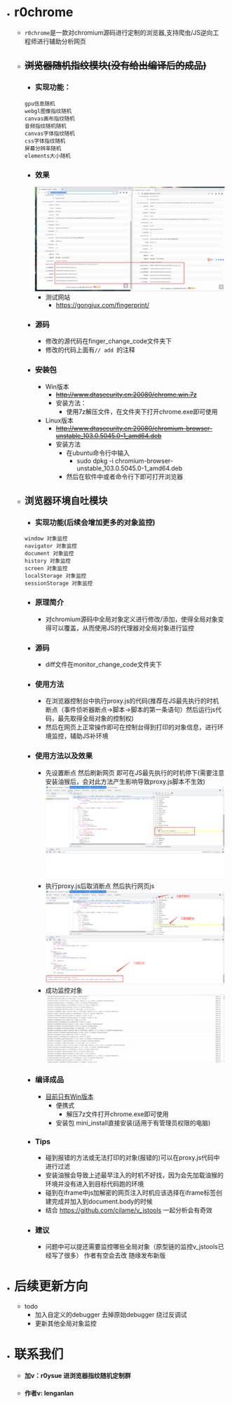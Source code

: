 - # r0chrome
    - `r0chrome`是一款对chromium源码进行定制的浏览器,支持爬虫/JS逆向工程师进行辅助分析网页
    - ## ~~浏览器随机指纹模块(没有给出编译后的成品)~~
        - ### 实现功能：
        ```
        gpu信息随机
        webgl图像指纹随机
        canvas画布指纹随机
        音频指纹随机随机
        canvas字体指纹随机
        css字体指纹随机
        屏幕分辨率随机
        elements大小随机
        ```
        - ### 效果
            ![screenshot](screenshot.png)
            - 测试网站 
                - https://gongjux.com/fingerprint/
        - ### 源码
            - 修改的源代码在finger_change_code文件夹下
            - 修改的代码上面有`// add `的注释
        - ### ~~安装包~~
            - Win版本
                - ~~http://www.dtasecurity.cn:20080/chrome.win.7z~~
                - 安装方法：
                    - 使用7z解压文件，在文件夹下打开chrome.exe即可使用
            - Linux版本
                - ~~http://www.dtasecurity.cn:20080/chromium-browser-unstable_103.0.5045.0-1_amd64.deb~~
                - 安装方法
                    - 在ubuntu命令行中输入 
                        - sudo dpkg -i chromium-browser-unstable_103.0.5045.0-1_amd64.deb
                    - 然后在软件中或者命令行下即可打开浏览器
    - ## 浏览器环境自吐模块
        - ### 实现功能(后续会增加更多的对象监控)
        ```
        window 对象监控
        navigator 对象监控
        document 对象监控
        history 对象监控
        screen 对象监控
        localStorage 对象监控
        sessionStorage 对象监控
        ```
        - ### 原理简介
            - 对chromium源码中全局对象定义进行修改/添加，使得全局对象变得可以覆盖，从而使用JS的代理器对全局对象进行监控
        - ### 源码
            - diff文件在monitor_change_code文件夹下
        - ### 使用方法
            - 在浏览器控制台中执行proxy.js的代码(推荐在JS最先执行的时机断点（事件侦听器断点->脚本->脚本的第一条语句）然后运行js代码，最先取得全局对象的控制权)
            - 然后在网页上正常操作即可在控制台得到打印的对象信息，进行环境监控，辅助JS补环境
        - ### 使用方法以及效果
            - 先设置断点 然后刷新网页 即可在JS最先执行的时机停下(需要注意安装油猴后，会对此方法产生影响导致proxy.js脚本不生效)
            ![screenshot](screenshot1.jpg)
            - 执行proxy.js后取消断点 然后执行网页js
            ![screenshot](screenshot2.jpg)
            - 成功监控对象
            ![screenshot](screenshot3.jpg)
        - ### 编译成品
            - [目前只有Win版本](https://github.com/daisixuan/r0chrome/releases)
                - 便携式
                    - 解压7z文件打开chrome.exe即可使用
                - 安装包
                    mini_install直接安装(适用于有管理员权限的电脑)
        - ### Tips
            - 碰到报错的方法或无法打印的对象(报错的)可以在proxy.js代码中进行过滤
            - 安装油猴会导致上述最早注入的时机不好找，因为会先加载油猴的环境并没有进入到目标代码跑的环境
            - 碰到在iframe中js加解密的网页注入时机应该选择在iframe标签创建完成并加入到document.body的时候
            - 结合 https://github.com/cilame/v_jstools 一起分析会有奇效
        
        - ### 建议
          - 问题中可以提还需要监控哪些全局对象（原型链的监控v_jstools已经写了很多） 作者有空会去改 随缘发布新版

- # 后续更新方向
  - todo
    - 加入自定义的debugger 去掉原始debugger 绕过反调试
    - 更新其他全局对象监控

- # 联系我们
    - #### 加v：r0ysue 进浏览器指纹随机定制群
    - #### 作者v: lenganlan

